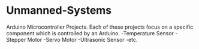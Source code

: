 # Unmanned-Systems
Arduino Microcontroller Projects.
Each of these projects focus on a specific component which is controlled by an Arduino.
-Temperature Sensor
-Stepper Motor
-Servo Motor
-Ultrasonic Sensor
-etc.

